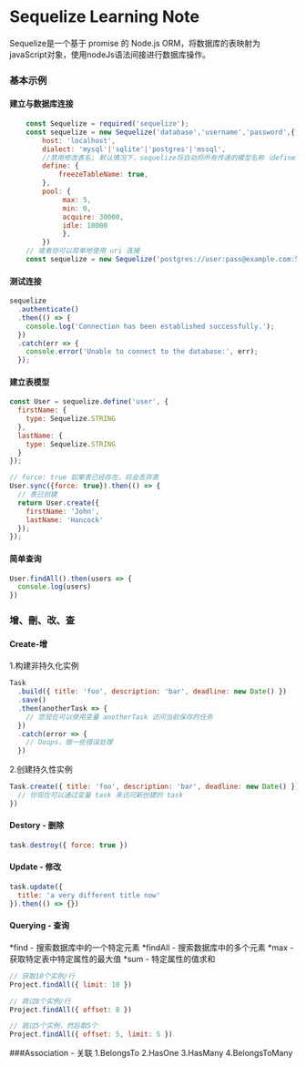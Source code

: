 Sequelize Learning Note
======================
Sequelize是一个基于 promise 的 Node.js ORM，将数据库的表映射为javaScript对象，使用nodeJs语法间接进行数据库操作。
### 基本示例
#### 建立与数据库连接
```js
	const Sequelize = required('sequelize');
	const sequelize = new Sequelize('database','username','password',{
		host: 'localhost',
  		dialect: 'mysql'|'sqlite'|'postgres'|'mssql',
  		//禁用修改表名; 默认情况下，sequelize将自动将所有传递的模型名称（define的第一个参数）转换为复数。 
		define: {
    		freezeTableName: true,
  		},
  		pool: {
   			 max: 5,
   			 min: 0,
    		 acquire: 30000,
    		 idle: 10000
 			 },
		})
	// 或者你可以简单地使用 uri 连接
	const sequelize = new Sequelize('postgres://user:pass@example.com:5432/dbname');
```
#### 测试连接
```js
sequelize
  .authenticate()
  .then(() => {
    console.log('Connection has been established successfully.');
  })
  .catch(err => {
    console.error('Unable to connect to the database:', err);
  });
```
#### 建立表模型
```js
const User = sequelize.define('user', {
  firstName: {
    type: Sequelize.STRING
  },
  lastName: {
    type: Sequelize.STRING
  }
});

// force: true 如果表已经存在，将会丢弃表
User.sync({force: true}).then(() => {
  // 表已创建
  return User.create({
    firstName: 'John',
    lastName: 'Hancock'
  });
});
```
#### 简单查询
```js
User.findAll().then(users => {
  console.log(users)
})
```

### 增、刪、改、查
#### Create-增
1.构建非持久化实例
```js
Task
  .build({ title: 'foo', description: 'bar', deadline: new Date() })
  .save()
  .then(anotherTask => {
    // 您现在可以使用变量 anotherTask 访问当前保存的任务
  })
  .catch(error => {
    // Ooops，做一些错误处理
  })
```
2.创建持久性实例
```js
Task.create({ title: 'foo', description: 'bar', deadline: new Date() }).then(task => {
  // 你现在可以通过变量 task 来访问新创建的 task
})
```
#### Destory - 删除
```js
task.destroy({ force: true })
```
#### Update - 修改
```js
task.update({
  title: 'a very different title now'
}).then(() => {})
```
#### Querying - 查询
*find  - 搜索数据库中的一个特定元素
*findAll - 搜索数据库中的多个元素
*max - 获取特定表中特定属性的最大值
*sum - 特定属性的值求和
```js
// 获取10个实例/行
Project.findAll({ limit: 10 })

// 跳过8个实例/行
Project.findAll({ offset: 8 })

// 跳过5个实例，然后取5个
Project.findAll({ offset: 5, limit: 5 })
```
###Association - 关联
1.BelongsTo
2.HasOne
3.HasMany
4.BelongsToMany